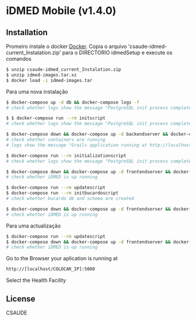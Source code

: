 # iDMED Mobile (v1.4.0)
## Installation

Promeiro instale o docker [Docker](https://docs.docker.com/get-started/.).
Copia o arquivo 'csaude-idmed-current_Instalation.zip' para o DIRECTORIO idmedSetup e execute os comandos

```sh
$ unzip csaude-idmed_current_Instalation.zip
$ unzip idmed-images.tar.xz
$ docker load -i idmed-images.tar
```

Para uma nova instalação

```sh
$ docker-compose up -d db && docker-compose logs -f
# check whether logs show the message "PostgreSQL init process complete; ready for start up."

$ $ docker-compose run --rm initscript
# check whether logs show the message "PostgreSQL init process complete; ready for start up."

$ docker-compose down && docker-compose up -d backendserver && docker-compose logs -f
# check whether containers are running
# logs show the message "Grails application running at http://localhost:8884 in environment: production"

$ docker-compose run --rm initializationscript
# check whether logs show the message "PostgreSQL init process complete; ready for start up."

$ docker-compose down && docker-compose up -d frontendserver && docker-compose logs -f
# check whether iDMED is up running

$ docker-compose run --rm updatescript
$ docker-compose run --rm initbucardoscript
# check whether bucardo db and schema are created

$ docker-compose down && docker-compose up -d frontendserver && docker-compose logs -f
# check whether iDMED is up running
```

Para uma actualização
```sh
$ docker-compose run --rm updatescript
$ docker-compose down && docker-compose up -d frontendserver && docker-compose logs -f
# check whether iDMED is up running
```

Go to the Browser your aplication is running at
```sh
http://[localhost/COLOCAR_IP]:5000
```
Select the Health Facility

## License
CSAUDE
